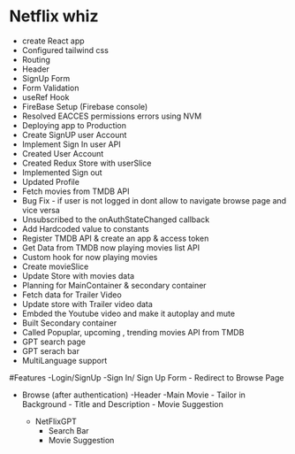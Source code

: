 # Netflix whiz
- create React app
- Configured tailwind css
- Routing
- Header
- SignUp Form
- Form Validation
- useRef Hook
- FireBase Setup (Firebase console)
- Resolved EACCES permissions errors using NVM
- Deploying app to Production
- Create SignUP user Account
- Implement Sign In user API
- Created User Account
- Created Redux Store with userSlice
- Implemented Sign out 
- Updated Profile
- Fetch movies from TMDB API
- Bug Fix - if user is not logged in dont allow to navigate browse page and vice versa
- Unsubscribed to the onAuthStateChanged callback
- Add Hardcoded value to constants
- Register TMDB API & create an app & access token
- Get Data from TMDB now playing movies list API
- Custom hook for now playing movies
- Create movieSlice
- Update Store with movies data
- Planning for MainContainer & secondary container
- Fetch data for Trailer Video
- Update store with Trailer video data
- Embded the Youtube video and make it autoplay and mute
- Built Secondary container
- Called Popuplar, upcoming , trending movies API from TMDB
- GPT search page
- GPT serach bar
- MultiLanguage support




#Features
-Login/SignUp
    -Sign In/ Sign Up Form
    - Redirect to Browse Page

- Browse (after authentication)
    -Header
    -Main Movie
        - Tailor in Background
        - Title and Description
        - Movie Suggestion 

    - NetFlixGPT
        - Search Bar
        - Movie Suggestion